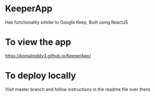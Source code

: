 # KeeperApp
Has functionality similar to Google Keep, Built using ReactJS

# To view the app
https://komalreddy3.github.io/KeeperApp/

# To deploy locally 
Visit master branch and follow instructions in the readme file over there
